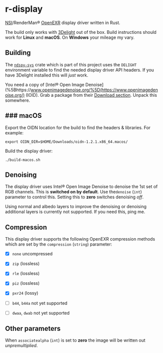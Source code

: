 # r-display

[NSI](https://nsi.readthedocs.io/)/RenderMan® [OpenEXR](http://www.openexr.com/) display driver written in Rust.

The build only works with [3Delight](https://www.3delight.com/) out of the box. Build instructions should work for **Linux** and **macOS**. On **Windows** your mileage my vary.

## Building

The [`ndspy-sys`](https://github.com/virtualritz/r-display/blob/master/ndspy-sys/) crate which is part of this project uses the `DELIGHT` environment variable to find the needed display driver API headers. If you have 3Delight installed this will *just* work.

You need a copy of [Intel® Open Image Denoise](%5Bhttps://www.openimagedenoise.org/%5D(https://www.openimagedenoise.org/) (IOID). Grab a package from their [Download section]([https://www.openimagedenoise.org/downloads.html](https://www.openimagedenoise.org/downloads.html)). Unpack this somewhere.

## ### macOS

Export the OIDN location for the build to find the headers & libraries. For example:

```
export OIDN_DIR=$HOME/Downloads/oidn-1.2.1.x86_64.macos/
```

Build the display driver:

```shell
./build-macos.sh
```

## Denoising

The display driver uses Intel® Open Image Denoise to denoise the 1st set of RGB channels. This is **switched on by default**. Use the`denoise` (`int`) parameter to control this. Setting this to **zero** switches denoising *off*.

Using normal and albedo layers to improve the denoising or denoising additional layers is currently not supported. If you need this, ping me.

## Compression

This display driver supports the following OpenEXR compression methods which are set by the `compression` (`string`) parameter:

-   [x] `none` uncompressed
-   [x] `zip` (lossless)
-   [x] `rle` (lossless)
-   [x] `piz` (lossless)
-   [x] `pxr24` (lossy)
-   [ ] `b44`, `b44a` not yet supported
-   [ ] `dwaa`, `dwab` not yet supported


## Other parameters

When `associatealpha` (`int`) is set to **zero** the image will be written out *unpremultiplied*.
